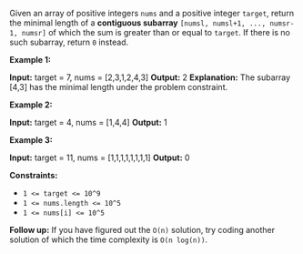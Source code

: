 
Given an array of positive integers  `nums`  and a positive integer  `target`, return the minimal length of a  **contiguous subarray**  `[numsl, numsl+1, ..., numsr-1, numsr]`  of which the sum is greater than or equal to  `target`. If there is no such subarray, return  `0`  instead.

**Example 1:**

**Input:** target = 7, nums = [2,3,1,2,4,3]
**Output:** 2
**Explanation:** The subarray [4,3] has the minimal length under the problem constraint.

**Example 2:**

**Input:** target = 4, nums = [1,4,4]
**Output:** 1

**Example 3:**

**Input:** target = 11, nums = [1,1,1,1,1,1,1,1]
**Output:** 0

**Constraints:**

-   `1 <= target <= 10^9`
-   `1 <= nums.length <= 10^5`
-   `1 <= nums[i] <= 10^5`

**Follow up:** If you have figured out the `O(n)` solution, try coding another solution of which the time complexity is `O(n log(n))`.